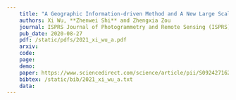 ```yaml
---
    title: "A Geographic Information-driven Method and A New Large Scale Dataset for Remote Sensing Cloud/Snow Detection"
    authors: Xi Wu, **Zhenwei Shi** and Zhengxia Zou
    journal: ISPRS Journal of Photogrammetry and Remote Sensing (ISPRS)
    pub_date: 2020-08-27
    pdf: /static/pdfs/2021_xi_wu_a.pdf
    arxiv: 
    code: 
    page: 
    demo: 
    paper: https://www.sciencedirect.com/science/article/pii/S0924271621000290
    bibtex: /static/bib/2021_xi_wu_a.txt
    data:
---
```

    